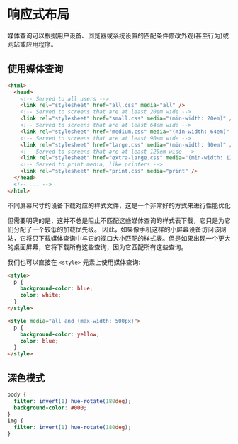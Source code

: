 # 响应式布局

媒体查询可以根据用户设备、浏览器或系统设置的匹配条件修改外观(甚至行为)或网站或应用程序。

## 使用媒体查询

```html
<html>
  <head>
    <!-- Served to all users -->
    <link rel="stylesheet" href="all.css" media="all" />
    <!-- Served to screens that are at least 20em wide -->
    <link rel="stylesheet" href="small.css" media="(min-width: 20em)" />
    <!-- Served to screens that are at least 64em wide -->
    <link rel="stylesheet" href="medium.css" media="(min-width: 64em)" />
    <!-- Served to screens that are at least 90em wide -->
    <link rel="stylesheet" href="large.css" media="(min-width: 90em)" />
    <!-- Served to screens that are at least 120em wide -->
    <link rel="stylesheet" href="extra-large.css" media="(min-width: 120em)" />
    <!-- Served to print media, like printers -->
    <link rel="stylesheet" href="print.css" media="print" />
  </head>
  <!-- ... -->
</html>
```

不同屏幕尺寸的设备下载对应的样式文件，这是一个非常好的方式来进行性能优化

但需要明确的是，这并不总是阻止不匹配这些媒体查询的样式表下载，它只是为它们分配了一个较低的加载优先级。
因此，如果像手机这样的小屏幕设备访问该网站，它将只下载媒体查询中与它的视口大小匹配的样式表。但是如果出现一个更大的桌面屏幕，它将下载所有这些查询，因为它匹配所有这些查询。

我们也可以直接在 `<style>` 元素上使用媒体查询:

```html
<style>
  p {
    background-color: blue;
    color: white;
  }
</style>

<style media="all and (max-width: 500px)">
  p {
    background-color: yellow;
    color: blue;
  }
</style>
```

## 深色模式

```css
body {
  filter: invert(1) hue-rotate(180deg);
  background-color: #000;
}
img {
  filter: invert(1) hue-rotate(180deg);
}
```
